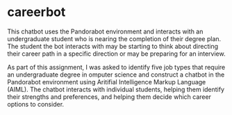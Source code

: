 # careerbot

This chatbot uses the Pandorabot environment and interacts with an undergraduate student who is nearing the 
completion of their degree plan. The student the bot interacts with may be starting to think about directing
their career path in a specific direction or may be preparing for an interview. 

As part of this assignment, I was asked to identify five job types that require an undergraduate degree in 
omputer science and construct a chatbot in the Pandorabot environment using Aritifial Intelligence Markup Language (AIML). 
The chatbot interacts with individual students, helping them identify their strengths and preferences, 
and helping them decide which career options to consider.
